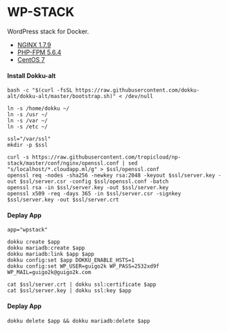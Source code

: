 WP-STACK
==============
WordPress stack for Docker.  

* [NGINX 1.7.9](http://nginx.com)
* [PHP-FPM 5.6.4](http://php.net)
* [CentOS 7](http://www.centos.org)


#### Install Dokku-alt

    bash -c "$(curl -fsSL https://raw.githubusercontent.com/dokku-alt/dokku-alt/master/bootstrap.sh)" < /dev/null
    
    ln -s /home/dokku ~/
    ln -s /usr ~/
    ln -s /var ~/
    ln -s /etc ~/
    
    ssl="/var/ssl"
    mkdir -p $ssl

    curl -s https://raw.githubusercontent.com/tropicloud/np-stack/master/conf/nginx/openssl.conf | sed "s/localhost/*.cloudapp.ml/g" > $ssl/openssl.conf
    openssl req -nodes -sha256 -newkey rsa:2048 -keyout $ssl/server.key -out $ssl/server.csr -config $ssl/openssl.conf -batch
    openssl rsa -in $ssl/server.key -out $ssl/server.key
    openssl x509 -req -days 365 -in $ssl/server.csr -signkey $ssl/server.key -out $ssl/server.crt


#### Deplay App

    app="wpstack"
    
    dokku create $app
    dokku mariadb:create $app
    dokku mariadb:link $app $app
    dokku config:set $app DOKKU_ENABLE_HSTS=1
    dokku config:set WP_USER=guigo2k WP_PASS=2532xd9f WP_MAIL=guigo2k@guigo2k.com
    
    cat $ssl/server.crt | dokku ssl:certificate $app
    cat $ssl/server.key | dokku ssl:key $app


#### Deplay App

    dokku delete $app && dokku mariadb:delete $app

